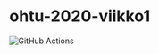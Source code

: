 # ohtu-2020-viikko1

![GitHub Actions](https://github.com/jp-tulijoki/ohtu-viikko1-s2020/workflows/Java%20CI%20with%20Gradle/badge.svg)
